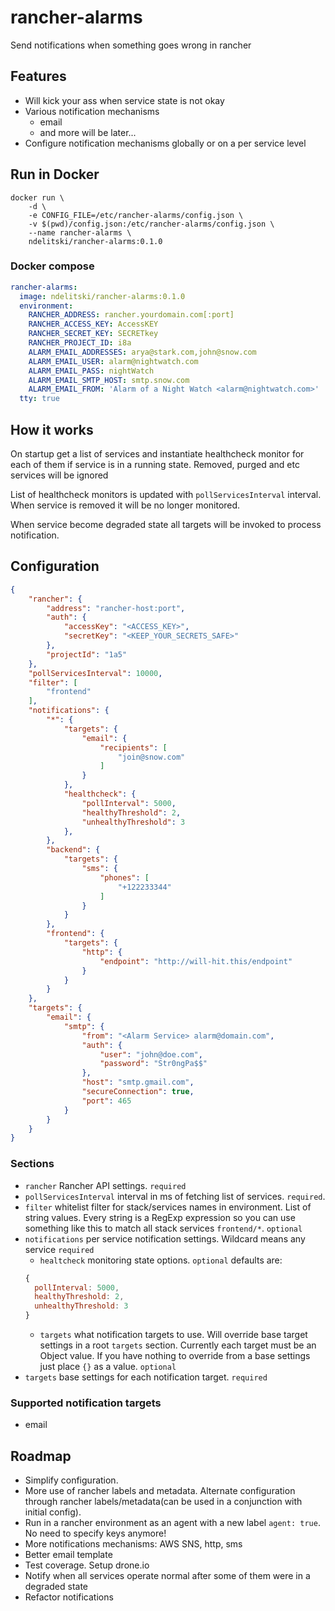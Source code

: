 # rancher-alarms

Send notifications when something goes wrong in rancher

## Features
 - Will kick your ass when service state is not okay
 - Various notification mechanisms
   - email
   - and more will be later...
 - Configure notification mechanisms globally or on a per service level

## Run in Docker

```
docker run \
    -d \
    -e CONFIG_FILE=/etc/rancher-alarms/config.json \
    -v $(pwd)/config.json:/etc/rancher-alarms/config.json \
    --name rancher-alarms \
    ndelitski/rancher-alarms:0.1.0
```

### Docker compose

```yml
rancher-alarms:
  image: ndelitski/rancher-alarms:0.1.0
  environment:
    RANCHER_ADDRESS: rancher.yourdomain.com[:port]
    RANCHER_ACCESS_KEY: AccessKEY
    RANCHER_SECRET_KEY: SECRETkey
    RANCHER_PROJECT_ID: i8a
    ALARM_EMAIL_ADDRESSES: arya@stark.com,john@snow.com
    ALARM_EMAIL_USER: alarm@nightwatch.com
    ALARM_EMAIL_PASS: nightWatch
    ALARM_EMAIL_SMTP_HOST: smtp.snow.com
    ALARM_EMAIL_FROM: 'Alarm of a Night Watch <alarm@nightwatch.com>'
  tty: true
```

## How it works

On startup get a list of services and instantiate healthcheck monitor for each of them if service is in a running state. Removed, purged and etc services will be ignored

List of healthcheck monitors is updated with `pollServicesInterval` interval. When service is removed it will be no longer monitored.

When service become degraded state all targets will be invoked to process notification.

## Configuration 
```json
{
    "rancher": {
        "address": "rancher-host:port",
        "auth": {
            "accessKey": "<ACCESS_KEY>",
            "secretKey": "<KEEP_YOUR_SECRETS_SAFE>"
        },
        "projectId": "1a5"
    },
    "pollServicesInterval": 10000,
    "filter": [
        "frontend"
    ],
    "notifications": {
        "*": {
            "targets": {
                "email": {
                    "recipients": [
                        "join@snow.com"
                    ]
                }
            },
            "healthcheck": {
                "pollInterval": 5000,
                "healthyThreshold": 2,
                "unhealthyThreshold": 3
            },
        },
        "backend": {
            "targets": {
                "sms": {
                    "phones": [
                        "+122233344"
                    ]
                }
            }
        },
        "frontend": {
            "targets": {
                "http": {
                    "endpoint": "http://will-hit.this/endpoint"
                }
            }
        }
    },
    "targets": {
        "email": {
            "smtp": {
                "from": "<Alarm Service> alarm@domain.com",
                "auth": {
                    "user": "john@doe.com",
                    "password": "Str0ngPa$$"
                },
                "host": "smtp.gmail.com",
                "secureConnection": true,
                "port": 465
            }
        }
    }
}
```

### Sections
 - `rancher` Rancher API settings. `required`
 - `pollServicesInterval` interval in ms of fetching list of services. `required`.
 - `filter` whitelist filter for stack/services names in environment. List of string values. Every string is a RegExp expression so you can use something like this to match all stack services `frontend/*`. `optional`
 - `notifications` per service notification settings. Wildcard means any service `required`
    - `healtcheck` monitoring state options. `optional` defaults are:
    ```js
    {
      pollInterval: 5000,
      healthyThreshold: 2,
      unhealthyThreshold: 3
    }
    ```
    - `targets` what notification targets to use. Will override base target settings in a root `targets` section. Currently each target must be an Object value. If you have nothing to override from a base settings just place `{}` as a value. `optional`
 - `targets` base settings for each notification target. `required`

### Supported notification targets
 - email
    
## Roadmap
 - Simplify configuration.
 - More use of rancher labels and metadata. Alternate configuration through rancher labels/metadata(can be used in a conjunction with initial config).
 - Run in a rancher environment as an agent with a new label `agent: true`. No need to specify keys anymore!
 - More notifications mechanisms: AWS SNS, http, sms
 - Better email template
 - Test coverage. Setup drone.io
 - Notify when all services operate normal after some of them were in a degraded state
 - Refactor notifications
